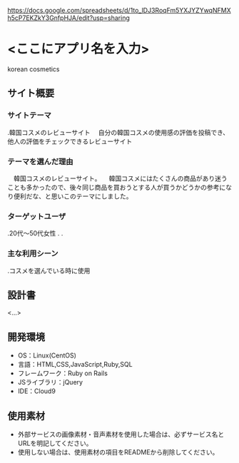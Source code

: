 https://docs.google.com/spreadsheets/d/1to_lDJ3RoqFm5YXJYZYwqNFMXh5cP7EKZkY3GnfpHJA/edit?usp=sharing

# <ここにアプリ名を入力>
korean cosmetics
## サイト概要
### サイトテーマ
.韓国コスメのレビューサイト
　自分の韓国コスメの使用感の評価を投稿でき、他人の評価をチェックできるレビューサイト

### テーマを選んだ理由
　韓国コスメのレビューサイト。
　韓国コスメにはたくさんの商品があり迷うことも多かったので、後々同じ商品を買おうとする人が買うかどうかの参考になり便利だな、と思いこのテーマにしました。

### ターゲットユーザ
.20代～50代女性
.
.

### 主な利用シーン
.コスメを選んでいる時に使用

## 設計書
<...>

## 開発環境
- OS：Linux(CentOS)
- 言語：HTML,CSS,JavaScript,Ruby,SQL
- フレームワーク：Ruby on Rails
- JSライブラリ：jQuery
- IDE：Cloud9

## 使用素材
- 外部サービスの画像素材・音声素材を使用した場合は、必ずサービス名とURLを明記してください。
- 使用しない場合は、使用素材の項目をREADMEから削除してください。

